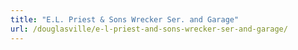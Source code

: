 ```yaml
---
title: "E.L. Priest & Sons Wrecker Ser. and Garage"
url: /douglasville/e-l-priest-and-sons-wrecker-ser-and-garage/
---
```

